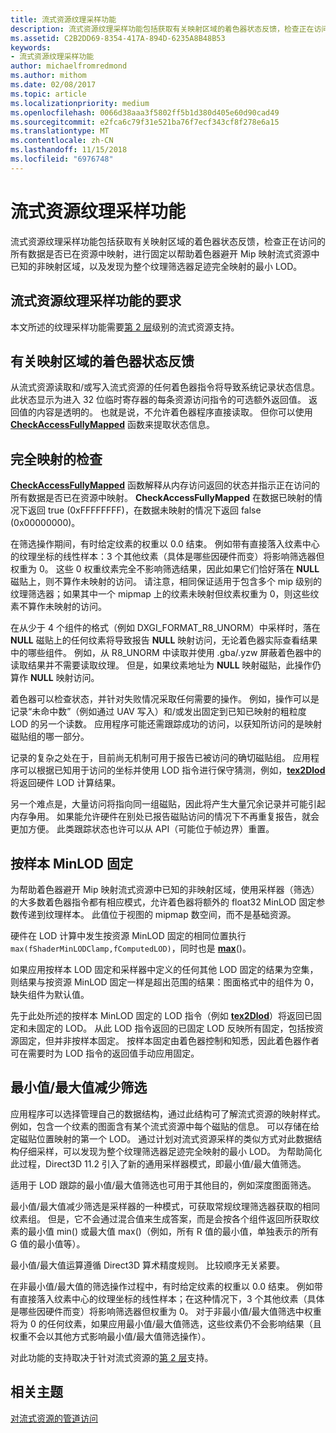 ```yaml
---
title: 流式资源纹理采样功能
description: 流式资源纹理采样功能包括获取有关映射区域的着色器状态反馈，检查正在访问的所有数据是否已在资源中映射，进行固定以帮助着色器避开 Mip 映射流式资源中已知的非映射区域，以及发现为整个纹理筛选器足迹完全映射的最小 LOD。
ms.assetid: C2B2DD69-8354-417A-894D-6235A8B48B53
keywords:
- 流式资源纹理采样功能
author: michaelfromredmond
ms.author: mithom
ms.date: 02/08/2017
ms.topic: article
ms.localizationpriority: medium
ms.openlocfilehash: 0066d38aaa3f5802ff5b1d380d405e60d90cad49
ms.sourcegitcommit: e2fca6c79f31e521ba76f7ecf343cf8f278e6a15
ms.translationtype: MT
ms.contentlocale: zh-CN
ms.lasthandoff: 11/15/2018
ms.locfileid: "6976748"
---
```

# <a name="streaming-resources-texture-sampling-features"></a>流式资源纹理采样功能


流式资源纹理采样功能包括获取有关映射区域的着色器状态反馈，检查正在访问的所有数据是否已在资源中映射，进行固定以帮助着色器避开 Mip 映射流式资源中已知的非映射区域，以及发现为整个纹理筛选器足迹完全映射的最小 LOD。

## <a name="span-idrequirementsofstreamingresourcestexturesamplingfeaturesspanspan-idrequirementsofstreamingresourcestexturesamplingfeaturesspanspan-idrequirementsofstreamingresourcestexturesamplingfeaturesspanrequirements-of-streaming-resources-texture-sampling-features"></a><span id="Requirements_of_streaming_resources_texture_sampling_features"></span><span id="requirements_of_streaming_resources_texture_sampling_features"></span><span id="REQUIREMENTS_OF_STREAMING_RESOURCES_TEXTURE_SAMPLING_FEATURES"></span>流式资源纹理采样功能的要求


本文所述的纹理采样功能需要[第 2 层](tier-2.md)级别的流式资源支持。

## <a name="span-idshaderstatusfeedbackaboutmappedareasspanspan-idshaderstatusfeedbackaboutmappedareasspanspan-idshaderstatusfeedbackaboutmappedareasspanshader-status-feedback-about-mapped-areas"></a><span id="Shader_status_feedback_about_mapped_areas"></span><span id="shader_status_feedback_about_mapped_areas"></span><span id="SHADER_STATUS_FEEDBACK_ABOUT_MAPPED_AREAS"></span>有关映射区域的着色器状态反馈


从流式资源读取和/或写入流式资源的任何着色器指令将导致系统记录状态信息。 此状态显示为进入 32 位临时寄存器的每条资源访问指令的可选额外返回值。 返回值的内容是透明的。 也就是说，不允许着色器程序直接读取。 但你可以使用 [**CheckAccessFullyMapped**](https://msdn.microsoft.com/library/windows/desktop/dn292083) 函数来提取状态信息。

## <a name="span-idfullymappedcheckspanspan-idfullymappedcheckspanspan-idfullymappedcheckspanfully-mapped-check"></a><span id="Fully_mapped_check"></span><span id="fully_mapped_check"></span><span id="FULLY_MAPPED_CHECK"></span>完全映射的检查


[**CheckAccessFullyMapped**](https://msdn.microsoft.com/library/windows/desktop/dn292083) 函数解释从内存访问返回的状态并指示正在访问的所有数据是否已在资源中映射。 **CheckAccessFullyMapped** 在数据已映射的情况下返回 true (0xFFFFFFFF)，在数据未映射的情况下返回 false (0x00000000)。

在筛选操作期间，有时给定纹素的权重以 0.0 结束。 例如带有直接落入纹素中心的纹理坐标的线性样本：3 个其他纹素（具体是哪些因硬件而变）将影响筛选器但权重为 0。 这些 0 权重纹素完全不影响筛选结果，因此如果它们恰好落在 **NULL** 磁贴上，则不算作未映射的访问。 请注意，相同保证适用于包含多个 mip 级别的纹理筛选器；如果其中一个 mipmap 上的纹素未映射但纹素权重为 0，则这些纹素不算作未映射的访问。

在从少于 4 个组件的格式（例如 DXGI\_FORMAT\_R8\_UNORM）中采样时，落在 **NULL** 磁贴上的任何纹素将导致报告 **NULL** 映射访问，无论着色器实际查看结果中的哪些组件。 例如，从 R8\_UNORM 中读取并使用 .gba/.yzw 屏蔽着色器中的读取结果并不需要读取纹理。 但是，如果纹素地址为 **NULL** 映射磁贴，此操作仍算作 **NULL** 映射访问。

着色器可以检查状态，并针对失败情况采取任何需要的操作。 例如，操作可以是记录“未命中数”（例如通过 UAV 写入）和/或发出固定到已知已映射的粗粒度 LOD 的另一个读数。 应用程序可能还需跟踪成功的访问，以获知所访问的是映射磁贴组的哪一部分。

记录的复杂之处在于，目前尚无机制可用于报告已被访问的确切磁贴组。 应用程序可以根据已知用于访问的坐标并使用 LOD 指令进行保守猜测，例如，[**tex2Dlod**](https://msdn.microsoft.com/library/windows/desktop/bb509680) 将返回硬件 LOD 计算结果。

另一个难点是，大量访问将指向同一组磁贴，因此将产生大量冗余记录并可能引起内存争用。 如果能允许硬件在别处已报告磁贴访问的情况下不再重复报告，就会更加方便。 此类跟踪状态也许可以从 API（可能位于帧边界）重置。

## <a name="span-idper-sampleminlodclampspanspan-idper-sampleminlodclampspanspan-idper-sampleminlodclampspanper-sample-minlod-clamp"></a><span id="Per-sample_MinLOD_clamp"></span><span id="per-sample_minlod_clamp"></span><span id="PER-SAMPLE_MINLOD_CLAMP"></span>按样本 MinLOD 固定


为帮助着色器避开 Mip 映射流式资源中已知的非映射区域，使用采样器（筛选）的大多数着色器指令都有相应模式，允许着色器将额外的 float32 MinLOD 固定参数传递到纹理样本。 此值位于视图的 mipmap 数空间，而不是基础资源。

硬件在 LOD 计算中发生按资源 MinLOD 固定的相同位置执行 ` max(fShaderMinLODClamp,fComputedLOD) `，同时也是 [**max**](https://msdn.microsoft.com/library/windows/desktop/bb509624)()。

如果应用按样本 LOD 固定和采样器中定义的任何其他 LOD 固定的结果为空集，则结果与按资源 MinLOD 固定一样是超出范围的结果：图面格式中的组件为 0，缺失组件为默认值。

先于此处所述的按样本 MinLOD 固定的 LOD 指令（例如 [**tex2Dlod**](https://msdn.microsoft.com/library/windows/desktop/bb509680)）将返回已固定和未固定的 LOD。 从此 LOD 指令返回的已固定 LOD 反映所有固定，包括按资源固定，但并非按样本固定。 按样本固定由着色器控制和知悉，因此着色器作者可在需要时为 LOD 指令的返回值手动应用固定。

## <a name="span-idminmaxreductionfilteringspanspan-idminmaxreductionfilteringspanspan-idminmaxreductionfilteringspanminmax-reduction-filtering"></a><span id="Min_Max_reduction_filtering"></span><span id="min_max_reduction_filtering"></span><span id="MIN_MAX_REDUCTION_FILTERING"></span>最小值/最大值减少筛选


应用程序可以选择管理自己的数据结构，通过此结构可了解流式资源的映射样式。 例如，包含一个纹素的图面含有某个流式资源中每个磁贴的信息。 可以存储在给定磁贴位置映射的第一个 LOD。 通过计划对流式资源采样的类似方式对此数据结构仔细采样，可以发现为整个纹理筛选器足迹完全映射的最小 LOD。 为帮助简化此过程，Direct3D 11.2 引入了新的通用采样器模式，即最小值/最大值筛选。

适用于 LOD 跟踪的最小值/最大值筛选也可用于其他目的，例如深度图面筛选。

最小值/最大值减少筛选是采样器的一种模式，可获取常规纹理筛选器获取的相同纹素组。 但是，它不会通过混合值来生成答案，而是会按各个组件返回所获取纹素的最小值 min() 或最大值 max()（例如，所有 R 值的最小值，单独表示的所有 G 值的最小值等）。

最小值/最大值运算遵循 Direct3D 算术精度规则。 比较顺序无关紧要。

在非最小值/最大值的筛选操作过程中，有时给定纹素的权重以 0.0 结束。 例如带有直接落入纹素中心的纹理坐标的线性样本；在这种情况下，3 个其他纹素（具体是哪些因硬件而变）将影响筛选器但权重为 0。 对于非最小值/最大值筛选中权重将为 0 的任何纹素，如果应用最小值/最大值筛选，这些纹素仍不会影响结果（且权重不会以其他方式影响最小值/最大值筛选操作）。

对此功能的支持取决于针对流式资源的[第 2 层](tier-2.md)支持。

## <a name="span-idrelated-topicsspanrelated-topics"></a><span id="related-topics"></span>相关主题


[对流式资源的管道访问](pipeline-access-to-streaming-resources.md)

 

 




